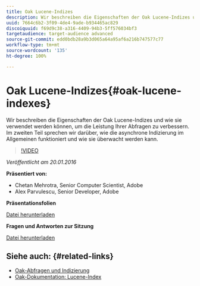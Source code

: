 ```yaml
---
title: Oak Lucene-Indizes
description: Wir beschreiben die Eigenschaften der Oak Lucene-Indizes und wie sie verwendet werden können, um die Leistung Ihrer Abfragen zu verbessern. Im zweiten Teil sprechen wir darüber, wie die asynchrone Indizierung im Allgemeinen funktioniert und wie sie überwacht werden kann.
uuid: 7664c6b2-3f09-4de4-9ade-b934465ac829
discoiquuid: f69d9c38-a316-4409-94b3-5ff576034bf3
targetaudience: target-audience advanced
source-git-commit: edd0bdb28a9b3d065a64a95af6a216b747577c77
workflow-type: tm+mt
source-wordcount: '135'
ht-degree: 100%

---
```


# Oak Lucene-Indizes{#oak-lucene-indexes}

Wir beschreiben die Eigenschaften der Oak Lucene-Indizes und wie sie verwendet werden können, um die Leistung Ihrer Abfragen zu verbessern. Im zweiten Teil sprechen wir darüber, wie die asynchrone Indizierung im Allgemeinen funktioniert und wie sie überwacht werden kann.

>[!VIDEO](https://video.tv.adobe.com/v/19303/?quality=9)

*Veröffentlicht am 20.01.2016*

**Präsentiert von:**

* Chetan Mehrotra, Senior Computer Scientist, Adobe
* Alex Parvulescu, Senior Developer, Adobe

**Präsentationsfolien**

[Datei herunterladen](assets/aem-gems-012016-oak-lucene-indexes-async-local.pdf)

**Fragen und Antworten zur Sitzung**

[Datei herunterladen](assets/q-a-1-20-16-gem-session-oak-lucene-indexes.pdf)

## Siehe auch: {#related-links}

* [Oak-Abfragen und Indizierung](https://docs.adobe.com/docs/de/aem/6-1/deploy/platform/queries-and-indexing.html)
* [Oak-Dokumentation: Lucene-Index](https://jackrabbit.apache.org/oak/docs/query/lucene.html)